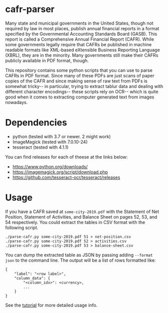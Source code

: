 # cafr-parser

Many state and municipal governments in the United States, though not required
by law in most places, publish annual financial reports in a format specified by
the Governmental Accounting Standards Board (GASB). This report is called a
Comprehensive Annual Financial Report (CAFR). While some governments legally
require that CAFRs be published in machine readable formats like XML-based
eXtensible Business Reporting Language (XBRL), they are in the minority. Many
governments still make their CAFRs publicly available in PDF format, though.

This repository contains some python scripts that you can use to parse CAFRs in
PDF format. Since many of these PDFs are just scans of paper copies of the CAFR
and since making sense of raw text from PDFs is somewhat tricky-- in
particular, trying to extract tablur data and dealing with different character
encodings-- these scripts rely on OCR-- which is quite good when it comes to
extracting computer generated text from images nowadays.

# Dependencies

* python (tested with 3.7 or newer. 2 might work)
* ImageMagick (tested with 7.0.10-24)
* tesseract (tested with 4.1.1)

You can find releases for each of theese at the links below:

* https://www.python.org/downloads/
* https://imagemagick.org/script/download.php
* https://github.com/tesseract-ocr/tesseract/releases

# Usage

If you have a CAFR saved at `some-city-2019.pdf` with the Statement of Net
Position, Statement of Activities, and Balance Sheet on pages 52, 53, and 54
respectively. You could extract the tables in CSV format with the following
script.
```
./parse-cafr.py some-city-2019.pdf 51 > net-position.csv
./parse-cafr.py some-city-2019.pdf 52 > activities.csv
./parse-cafr.py some-city-2019.pdf 53 > balance-sheet.csv
```

You can dump the extracted table as JSON by passing adding `--format json` to
the command line. The output will be a list of rows formatted like:
```
{
	"label": "<row label>",
	"column_data": {
		"<column_idx>": <currency>,
		...
	}
}
```

See the [tutorial](TUTORIAL.md) for more detailed usage info.
